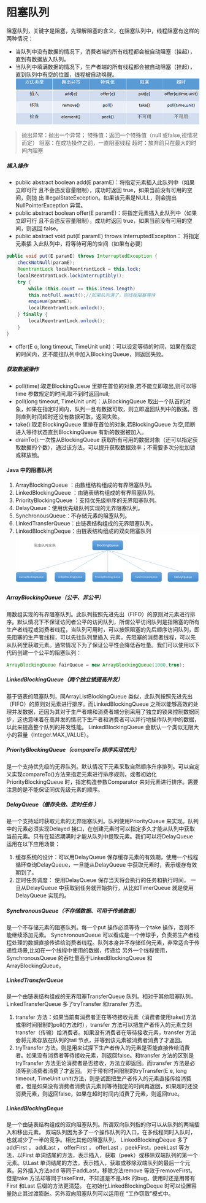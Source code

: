 阻塞队列
====
阻塞队列，关键字是阻塞，先理解阻塞的含义，在阻塞队列中，线程阻塞有这样的两种情况：
* 当队列中没有数据的情况下，消费者端的所有线程都会被自动阻塞（挂起），直到有数据放入队列。
* 当队列中填满数据的情况下，生产者端的所有线程都会被自动阻塞（挂起），直到队列中有空的位置，线程被自动唤醒。
![阻塞队列](./pic/阻塞队列的方法.jpg)
> 抛出异常：抛出一个异常；
特殊值：返回一个特殊值（null 或false,视情况而定）
阻塞：在成功操作之前，一直阻塞线程
超时：放弃前只在最大的时间内阻塞

##### 插入操作
* public abstract boolean add(E paramE)：将指定元素插入此队列中（如果立即可行
且不会违反容量限制），成功时返回 true，如果当前没有可用的空间，则抛
出 IllegalStateException。如果该元素是NULL，则会抛出NullPointerException 异常。
* public abstract boolean offer(E paramE)：将指定元素插入此队列中（如果立即可行
且不会违反容量限制），成功时返回 true，如果当前没有可用的空间，则返回 false。
* public abstract void put(E paramE) throws InterruptedException： 将指定元素插
入此队列中，将等待可用的空间（如果有必要）
```java
public void put(E paramE) throws InterruptedException { 
    checkNotNull(paramE);
    ReentrantLock localReentrantLock = this.lock;
    localReentrantLock.lockInterruptibly();
    try {
        while (this.count == this.items.length)
        this.notFull.await();//如果队列满了，则线程阻塞等待
        enqueue(paramE);
        localReentrantLock.unlock();
    } finally {
        localReentrantLock.unlock();
    }
}
```
* offer(E o, long timeout, TimeUnit unit)：可以设定等待的时间，如果在指定的时间内，还不能往队列中加入BlockingQueue，则返回失败。

##### 获取数据操作
* poll(time):取走BlockingQueue 里排在首位的对象,若不能立即取出,则可以等time 参数规定的时间,取不到时返回null;
* poll(long timeout, TimeUnit unit)：从BlockingQueue 取出一个队首的对象，如果在指定时间内，队列一旦有数据可取，则立即返回队列中的数据。否则直到时间超时还没有数据可取，返回失败。
* take():取走BlockingQueue 里排在首位的对象,若BlockingQueue 为空,阻断进入等待状态直到BlockingQueue 有新的数据被加入。
* drainTo():一次性从BlockingQueue 获取所有可用的数据对象（还可以指定获取数据的个数），通过该方法，可以提升获取数据效率；不需要多次分批加锁或释放锁。

#### Java 中的阻塞队列
1. ArrayBlockingQueue ：由数组结构组成的有界阻塞队列。
2. LinkedBlockingQueue ：由链表结构组成的有界阻塞队列。
3. PriorityBlockingQueue ：支持优先级排序的无界阻塞队列。
4. DelayQueue：使用优先级队列实现的无界阻塞队列。
5. SynchronousQueue：不存储元素的阻塞队列。
6. LinkedTransferQueue：由链表结构组成的无界阻塞队列。
7. LinkedBlockingDeque：由链表结构组成的双向阻塞队列
![java中的阻塞队列](./pic/java中的阻塞队列.jpg)

##### ArrayBlockingQueue（公平、非公平）
用数组实现的有界阻塞队列。此队列按照先进先出（FIFO）的原则对元素进行排序。默认情况下不保证访问者公平的访问队列，所谓公平访问队列是指阻塞的所有生产者线程或消费者线程，当队列可用时，可以按照阻塞的先后顺序访问队列，即先阻塞的生产者线程，可以先往队列里插入
元素，先阻塞的消费者线程，可以先从队列里获取元素。通常情况下为了保证公平性会降低吞吐量。我们可以使用以下代码创建一个公平的阻塞队列：
```java
ArrayBlockingQueue fairQueue = new ArrayBlockingQueue(1000,true);
```
##### LinkedBlockingQueue（两个独立锁提高并发）
基于链表的阻塞队列，同ArrayListBlockingQueue 类似，此队列按照先进先出（FIFO）的原则对元素进行排序。而LinkedBlockingQueue 之所以能够高效的处理并发数据，还因为其对于生产者端和消费者端分别采用了独立的锁来控制数据同步，这也意味着在高并发的情况下生产者和消费者可以并行地操作队列中的数据，以此来提高整个队列的并发性能。
LinkedBlockingQueue 会默认一个类似无限大小的容量（Integer.MAX_VALUE）。
##### PriorityBlockingQueue（compareTo 排序实现优先）
是一个支持优先级的无界队列。默认情况下元素采取自然顺序升序排列。可以自定义实现compareTo()方法来指定元素进行排序规则，或者初始化PriorityBlockingQueue 时，指定构造参数Comparator 来对元素进行排序。需要注意的是不能保证同优先级元素的顺序。
##### DelayQueue（缓存失效、定时任务 ）
是一个支持延时获取元素的无界阻塞队列。队列使用PriorityQueue 来实现。队列中的元素必须实现Delayed 接口，在创建元素时可以指定多久才能从队列中获取当前元素。只有在延迟期满时才能从队列中提取元素。我们可以将DelayQueue 运用在以下应用场景：
1. 缓存系统的设计：可以用DelayQueue 保存缓存元素的有效期，使用一个线程循环查询DelayQueue，一旦能从DelayQueue 中获取元素时，表示缓存有效期到了。
1. 定时任务调度： 使用DelayQueue 保存当天将会执行的任务和执行时间， 一旦从DelayQueue 中获取到任务就开始执行，从比如TimerQueue 就是使用DelayQueue 实现的。
##### SynchronousQueue（不存储数据、可用于传递数据）
是一个不存储元素的阻塞队列。每一个put 操作必须等待一个take 操作，否则不能继续添加元素。
SynchronousQueue 可以看成是一个传球手，负责把生产者线程处理的数据直接传递给消费者线程。队列本身并不存储任何元素，非常适合于传递性场景,比如在一个线程中使用的数据，传递给
另外一个线程使用， SynchronousQueue 的吞吐量高于LinkedBlockingQueue 和ArrayBlockingQueue。
##### LinkedTransferQueue
是一个由链表结构组成的无界阻塞TransferQueue 队列。相对于其他阻塞队列，LinkedTransferQueue 多了tryTransfer 和transfer 方法。
1. transfer 方法：如果当前有消费者正在等待接收元素（消费者使用take()方法或带时间限制的poll()方法时），transfer 方法可以把生产者传入的元素立刻transfer（传输）给消费者。如果没有消费者在等待接收元素，transfer 方法会将元素存放在队列的tail 节点，并等到该元素被消费者消费了才返回。
2. tryTransfer 方法。则是用来试探下生产者传入的元素是否能直接传给消费者。如果没有消费者等待接收元素，则返回false。和transfer 方法的区别是tryTransfer 方法无论消费者是否接收，方法立即返回。而transfer 方法是必须等到消费者消费了才返回。
对于带有时间限制的tryTransfer(E e, long timeout, TimeUnit unit)方法，则是试图把生产者传入的元素直接传给消费者，但是如果没有消费者消费该元素则等待指定的时间再返回，如果超时还没消费元素，则返回false，如果在超时时间内消费了元素，则返回true。
##### LinkedBlockingDeque
是一个由链表结构组成的双向阻塞队列。所谓双向队列指的你可以从队列的两端插入和移出元素。
双端队列因为多了一个操作队列的入口，在多线程同时入队时，也就减少了一半的竞争。相比其他的阻塞队列， LinkedBlockingDeque 多了addFirst ， addLast ， offerFirst ， offerLast ，peekFirst，peekLast 等方法，以First 单词结尾的方法，表示插入，获取（peek）或移除双端队列的第一个元素。以Last 单词结尾的方法，表示插入，获取或移除双端队列的最后一个元素。另外插入方法add 等同于addLast，移除方法remove 等效于removeFirst。但是take 方法却等同于takeFirst，不知道是不是Jdk 的bug，使用时还是用带有First 和Last 后缀的方法更清楚。
在初始化LinkedBlockingDeque 时可以设置容量防止其过渡膨胀。另外双向阻塞队列可以运用在
“工作窃取”模式中。